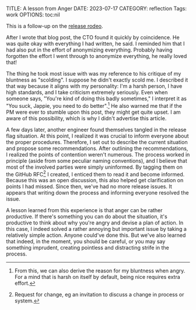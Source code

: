 TITLE: A lesson from Anger
DATE: 2023-07-17
CATEGORY: reflection
Tags: work
OPTIONS: toc:nil

This is a follow-up on the [release rodeo]({filename}/releasing-software.md).

After I wrote that blog post, the CTO found it quickly by coincidence.
He was quite okay with everything I had written, he said.
I reminded him that I had also put in the effort of anonymizing everything.
Probably having forgotten the effort I went through to anonymize everything, he really loved that!

The thing he took most issue with was my reference to his critique of my bluntness as "scolding".
I suppose he didn't exactly scold me.
I described it that way because it aligns with my personality: I'm a harsh person,
I have high standards, and I take criticism extremely seriously.
Even when someone says, "You're kind of doing this badly sometimes,"
I interpret it as "You suck, Jappie, you need to do better".[^psyche]
He also warned me that if the PM were ever to stumble upon this post, they might get quite upset.
I am aware of this possibility, which is why I didn't advertise this article.

A few days later, another engineer found themselves tangled in the release flag situation.
At this point, I realized it was crucial to inform everyone about the proper procedures.
Therefore, I set out to describe the current situation and propose some recommendations.
After outlining the recommendations, I realized the points of contention weren't numerous.
The process worked in principle (aside from some peculiar naming conventions),
and I believe that most of the involved parties were simply uninformed.
By tagging them on the GitHub RFC[^rfc] I created, I enticed them to read it and become informed.
Because this was an open discussion, this also helped get clarification on points I had missed.
Since then, we've had no more release issues.
It appears that writing down the process and informing everyone resolved the issue.

A lesson learned from this experience is that anger can be rather productive.
If there's something you can do about the situation,
it's productive to think about why you're angry and devise a plan of action.
In this case, I indeed solved a rather annoying but important issue by taking a relatively simple action.
Anyone could've done this.
But we've also learned that indeed, in the moment,
you should be careful, or you may say something imprudent,
creating pointless and distracting strife in the process.

[^psyche]: From this, we can also derive the reason for my bluntness when angry. For a mind that is harsh on itself by default, being nice requires extra effort.
[^rfc]: Request for change, eg an invitation to discuss a change in process or system.
